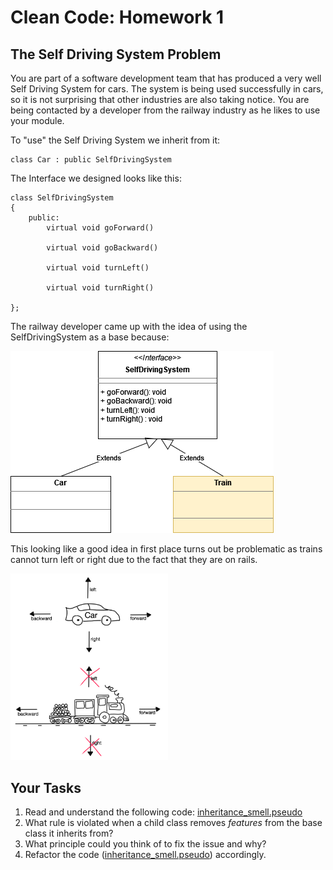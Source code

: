 # Clean Code: Homework 1

## The Self Driving System Problem

You are part of a software development team that has produced a very well Self Driving System for cars. 
The system is being used successfully in cars, so it is not surprising that other industries are also taking notice. You are being contacted by a developer from the railway industry as he likes to use your module.

To "use" the Self Driving System we inherit from it:

```
class Car : public SelfDrivingSystem
```

The Interface we designed looks like this:

```
class SelfDrivingSystem
{
    public:
        virtual void goForward() 

        virtual void goBackward()

        virtual void turnLeft()

        virtual void turnRight()
        
};
```

The railway developer came up with the idea of using the SelfDrivingSystem as a base because:

![UML](https://github.com/bellmann-engineering/clean-code-homework/raw/master/homework1/uml_idea.png)

This looking like a good idea in first place turns out be problematic as trains cannot turn left or right due to the fact that they are on rails.

<img src="https://github.com/bellmann-engineering/clean-code-homework/blob/39dab82b57f560f8d66664ec80edc78a6e7fb619/homework1/inheritance_smell.png" width=50% height=50%>

## Your Tasks
1. Read and understand the following code: [inheritance_smell.pseudo](./inheritance_smell.pseudo) 
2. What rule is violated when a child class removes _features_ from the base class it inherits from?
3. What principle could you think of to fix the issue and why?
4. Refactor the code ([inheritance_smell.pseudo](./inheritance_smell.pseudo)) accordingly.


